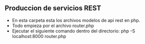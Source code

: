 ## Produccion de servicios REST
- En esta carpeta esta los archivos modelos de api rest en php.
- Todo empieza por el archivo router.php
- Ejecutar el siguiente comando dentro del directorio: php -S localhost:8000 router.php
